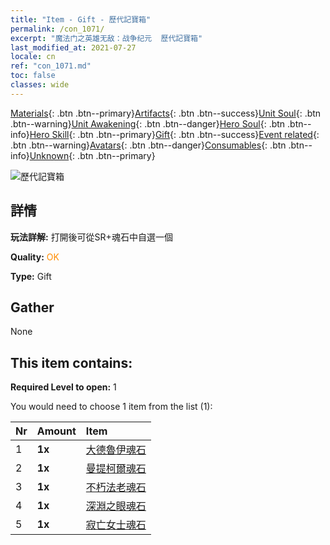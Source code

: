 ```yaml
---
title: "Item - Gift - 歷代記寶箱"
permalink: /con_1071/
excerpt: "魔法门之英雄无敌：战争纪元  歷代記寶箱"
last_modified_at: 2021-07-27
locale: cn
ref: "con_1071.md"
toc: false
classes: wide
---
```

 [Materials](/ItemsCN/){: .btn .btn--primary}[Artifacts](/ItemsCN/Artifacts/){: .btn .btn--success}[Unit Soul](/ItemsCN/UnitSoul/){: .btn .btn--warning}[Unit Awakening](/ItemsCN/UnitAwakening/){: .btn .btn--danger}[Hero Soul](/ItemsCN/HeroSoul/){: .btn .btn--info}[Hero Skill](/ItemsCN/HeroSkill/){: .btn .btn--primary}[Gift](/ItemsCN/Gift/){: .btn .btn--success}[Event related](/ItemsCN/Events/){: .btn .btn--warning}[Avatars](/ItemsCN/Avatars/){: .btn .btn--danger}[Consumables](/ItemsCN/Consumables/){: .btn .btn--info}[Unknown](/ItemsCN/Unknown/){: .btn .btn--primary}

 ![歷代記寶箱](/images/t/i_907245.png)

## 詳情
 **玩法詳解:** 打開後可從SR+魂石中自選一個

 **Quality:** <span style="color: #FF8C00">OK</span>

 **Type:** Gift

## Gather

  None

## This item contains:

 **Required Level to open:** 1

 You would need to choose 1 item from the list (1):

  | Nr | Amount |     Item    |
  |:---|:-------|:------------|
  | 1 |  **1x** | [大德魯伊魂石](/cn/Items/unt_296/) |  | 
  | 2 |  **1x** | [曼提柯爾魂石](/cn/Items/unt_333/) |  | 
  | 3 |  **1x** | [不朽法老魂石](/cn/Items/unt_304/) |  | 
  | 4 |  **1x** | [深淵之眼魂石](/cn/Items/unt_330/) |  | 
  | 5 |  **1x** | [寂亡女士魂石](/cn/Items/unt_301/) |  | 
